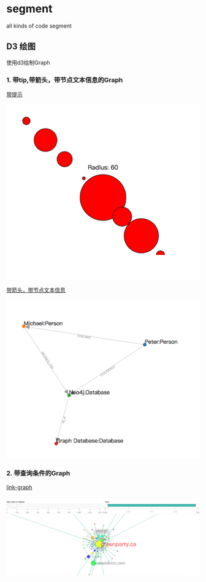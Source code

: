 # segment
all kinds of code segment

## D3 绘图
使用d3绘制Graph 
### 1. 带tip,带箭头，带节点文本信息的Graph
[带提示](https://github.com/sven0726/segment/blob/master/directed-graph/test.html)

![](https://github.com/sven0726/segment/blob/master/directed-graph/tips.png)

[带箭头，带节点文本信息](https://github.com/sven0726/segment/blob/master/directed-graph/index.html)

![](https://github.com/sven0726/segment/blob/master/directed-graph/arrow-text.png)

### 2. 带查询条件的Graph 
[link-graph](https://github.com/sven0726/segment/tree/master/link-graph)

![](https://github.com/sven0726/segment/blob/master/link-graph/link-graph.png)


